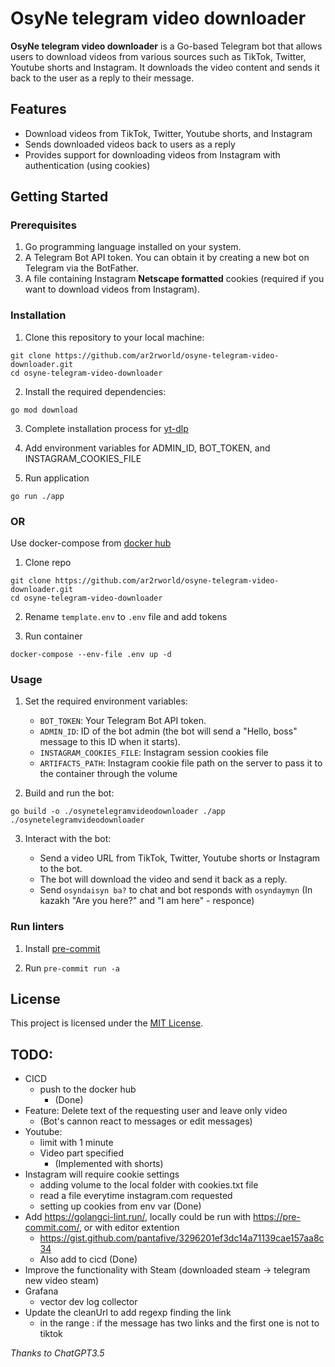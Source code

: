 # OsyNe telegram video downloader

**OsyNe telegram video downloader** is a Go-based Telegram bot that allows users to download videos from various sources such as TikTok, Twitter, Youtube shorts and Instagram. It downloads the video content and sends it back to the user as a reply to their message.

## Features

- Download videos from TikTok, Twitter, Youtube shorts, and Instagram
- Sends downloaded videos back to users as a reply
- Provides support for downloading videos from Instagram with authentication (using cookies)

## Getting Started

### Prerequisites

1. Go programming language installed on your system.
2. A Telegram Bot API token. You can obtain it by creating a new bot on Telegram via the BotFather.
3. A file containing Instagram **Netscape formatted** cookies (required if you want to download videos from Instagram).

### Installation

1. Clone this repository to your local machine:

```
git clone https://github.com/ar2rworld/osyne-telegram-video-downloader.git
cd osyne-telegram-video-downloader
```

2. Install the required dependencies:

```
go mod download
```

3. Complete installation process for [yt-dlp](https://github.com/yt-dlp/yt-dlp)

4. Add environment variables for ADMIN_ID, BOT_TOKEN, and INSTAGRAM_COOKIES_FILE

5. Run application
```
go run ./app
```

### OR

Use docker-compose from [docker hub](https://hub.docker.com/r/ar2rworld/osyne-telegram-video-downloader)

1. Clone repo
```
git clone https://github.com/ar2rworld/osyne-telegram-video-downloader.git
cd osyne-telegram-video-downloader
```

2. Rename `template.env` to  `.env` file and add tokens

3. Run container
```
docker-compose --env-file .env up -d
```

### Usage

1. Set the required environment variables:

    - `BOT_TOKEN`: Your Telegram Bot API token.
    - `ADMIN_ID`: ID of the bot admin (the bot will send a "Hello, boss" message to this ID when it starts).
    - `INSTAGRAM_COOKIES_FILE`: Instagram session cookies file
    - `ARTIFACTS_PATH`: Instagram cookie file path on the server to pass it to the container through the volume

2. Build and run the bot:

```
go build -o ./osynetelegramvideodownloader ./app
./osynetelegramvideodownloader
```

3. Interact with the bot:

    - Send a video URL from TikTok, Twitter, Youtube shorts or Instagram to the bot.
    - The bot will download the video and send it back as a reply.
    - Send `osyndaisyn ba?` to chat and bot responds with `osyndaymyn` (In kazakh "Are you here?" and "I am here" - responce)

### Run linters
1. Install [pre-commit](https://pre-commit.com/#install)

2. Run `pre-commit run -a`
## License

This project is licensed under the [MIT License](LICENSE).

## TODO:
- CICD
  - push to the docker hub
    - (Done)
- Feature: Delete text of the requesting user and leave only video
  - (Bot's cannon react to messages or edit messages)
- Youtube:
  - limit with 1 minute
  - Video part specified
    - (Implemented with shorts)
- Instagram will require cookie settings
  - adding volume to the local folder with cookies.txt file
  - read a file everytime instagram.com requested
  - setting up cookies from env var (Done)
- Add https://golangci-lint.run/, locally could be run with https://pre-commit.com/, or with editor extention
  - https://gist.github.com/pantafive/3296201ef3dc14a71139cae157aa8c34
  - Also add to cicd (Done)
- Improve the functionality with Steam (downloaded steam -> telegram new video steam)
- Grafana
  - vector dev log collector
- Update the cleanUrl to add regexp finding the link
  - in the range : if the message has two links and the first one is not to tiktok


*Thanks to ChatGPT3.5*

